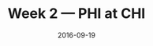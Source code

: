 ---
layout: game
title: Week 2 — PHI at CHI
season: 2016
game_id: 2016_02_PHI_CHI
week: 2
date: 2016-09-19
home_team: CHI
away_team: PHI
final_home: 14
final_away: 29
pbp_url: /assets/data/pbp/2016/2016_02_PHI_CHI.csv.gz
---